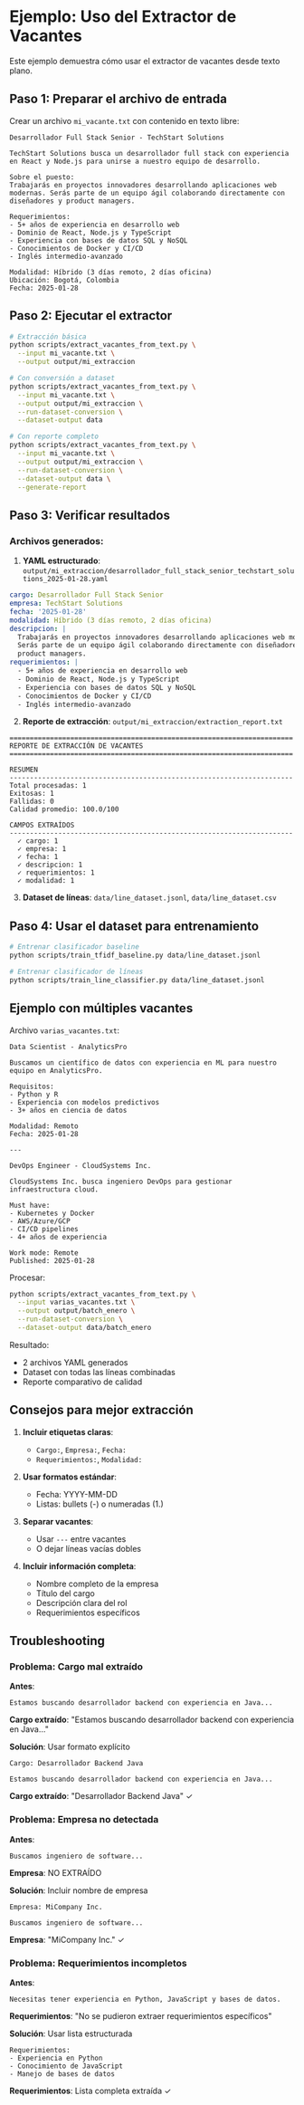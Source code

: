 # Ejemplo: Uso del Extractor de Vacantes

Este ejemplo demuestra cómo usar el extractor de vacantes desde texto plano.

## Paso 1: Preparar el archivo de entrada

Crear un archivo `mi_vacante.txt` con contenido en texto libre:

```
Desarrollador Full Stack Senior - TechStart Solutions

TechStart Solutions busca un desarrollador full stack con experiencia en React y Node.js para unirse a nuestro equipo de desarrollo.

Sobre el puesto:
Trabajarás en proyectos innovadores desarrollando aplicaciones web modernas. Serás parte de un equipo ágil colaborando directamente con diseñadores y product managers.

Requerimientos:
- 5+ años de experiencia en desarrollo web
- Dominio de React, Node.js y TypeScript
- Experiencia con bases de datos SQL y NoSQL
- Conocimientos de Docker y CI/CD
- Inglés intermedio-avanzado

Modalidad: Híbrido (3 días remoto, 2 días oficina)
Ubicación: Bogotá, Colombia
Fecha: 2025-01-28
```

## Paso 2: Ejecutar el extractor

```bash
# Extracción básica
python scripts/extract_vacantes_from_text.py \
  --input mi_vacante.txt \
  --output output/mi_extraccion

# Con conversión a dataset
python scripts/extract_vacantes_from_text.py \
  --input mi_vacante.txt \
  --output output/mi_extraccion \
  --run-dataset-conversion \
  --dataset-output data

# Con reporte completo
python scripts/extract_vacantes_from_text.py \
  --input mi_vacante.txt \
  --output output/mi_extraccion \
  --run-dataset-conversion \
  --dataset-output data \
  --generate-report
```

## Paso 3: Verificar resultados

### Archivos generados:

1. **YAML estructurado**: `output/mi_extraccion/desarrollador_full_stack_senior_techstart_solutions_2025-01-28.yaml`

```yaml
cargo: Desarrollador Full Stack Senior
empresa: TechStart Solutions
fecha: '2025-01-28'
modalidad: Híbrido (3 días remoto, 2 días oficina)
descripcion: |
  Trabajarás en proyectos innovadores desarrollando aplicaciones web modernas. 
  Serás parte de un equipo ágil colaborando directamente con diseñadores y 
  product managers.
requerimientos: |
  - 5+ años de experiencia en desarrollo web
  - Dominio de React, Node.js y TypeScript
  - Experiencia con bases de datos SQL y NoSQL
  - Conocimientos de Docker y CI/CD
  - Inglés intermedio-avanzado
```

2. **Reporte de extracción**: `output/mi_extraccion/extraction_report.txt`

```
======================================================================
REPORTE DE EXTRACCIÓN DE VACANTES
======================================================================

RESUMEN
----------------------------------------------------------------------
Total procesadas: 1
Exitosas: 1
Fallidas: 0
Calidad promedio: 100.0/100

CAMPOS EXTRAÍDOS
----------------------------------------------------------------------
  ✓ cargo: 1
  ✓ empresa: 1
  ✓ fecha: 1
  ✓ descripcion: 1
  ✓ requerimientos: 1
  ✓ modalidad: 1
```

3. **Dataset de líneas**: `data/line_dataset.jsonl`, `data/line_dataset.csv`

## Paso 4: Usar el dataset para entrenamiento

```bash
# Entrenar clasificador baseline
python scripts/train_tfidf_baseline.py data/line_dataset.jsonl

# Entrenar clasificador de líneas
python scripts/train_line_classifier.py data/line_dataset.jsonl
```

## Ejemplo con múltiples vacantes

Archivo `varias_vacantes.txt`:

```
Data Scientist - AnalyticsPro

Buscamos un científico de datos con experiencia en ML para nuestro equipo en AnalyticsPro.

Requisitos:
- Python y R
- Experiencia con modelos predictivos
- 3+ años en ciencia de datos

Modalidad: Remoto
Fecha: 2025-01-28

---

DevOps Engineer - CloudSystems Inc.

CloudSystems Inc. busca ingeniero DevOps para gestionar infraestructura cloud.

Must have:
- Kubernetes y Docker
- AWS/Azure/GCP
- CI/CD pipelines
- 4+ años de experiencia

Work mode: Remote
Published: 2025-01-28
```

Procesar:

```bash
python scripts/extract_vacantes_from_text.py \
  --input varias_vacantes.txt \
  --output output/batch_enero \
  --run-dataset-conversion \
  --dataset-output data/batch_enero
```

Resultado:
- 2 archivos YAML generados
- Dataset con todas las líneas combinadas
- Reporte comparativo de calidad

## Consejos para mejor extracción

1. **Incluir etiquetas claras**:
   - `Cargo:`, `Empresa:`, `Fecha:`
   - `Requerimientos:`, `Modalidad:`

2. **Usar formatos estándar**:
   - Fecha: YYYY-MM-DD
   - Listas: bullets (-) o numeradas (1.)

3. **Separar vacantes**:
   - Usar `---` entre vacantes
   - O dejar líneas vacías dobles

4. **Incluir información completa**:
   - Nombre completo de la empresa
   - Título del cargo
   - Descripción clara del rol
   - Requerimientos específicos

## Troubleshooting

### Problema: Cargo mal extraído

**Antes**:
```
Estamos buscando desarrollador backend con experiencia en Java...
```
**Cargo extraído**: "Estamos buscando desarrollador backend con experiencia en Java..."

**Solución**: Usar formato explícito
```
Cargo: Desarrollador Backend Java

Estamos buscando desarrollador backend con experiencia en Java...
```
**Cargo extraído**: "Desarrollador Backend Java" ✓

### Problema: Empresa no detectada

**Antes**:
```
Buscamos ingeniero de software...
```
**Empresa**: NO EXTRAÍDO

**Solución**: Incluir nombre de empresa
```
Empresa: MiCompany Inc.

Buscamos ingeniero de software...
```
**Empresa**: "MiCompany Inc." ✓

### Problema: Requerimientos incompletos

**Antes**:
```
Necesitas tener experiencia en Python, JavaScript y bases de datos.
```
**Requerimientos**: "No se pudieron extraer requerimientos específicos"

**Solución**: Usar lista estructurada
```
Requerimientos:
- Experiencia en Python
- Conocimiento de JavaScript
- Manejo de bases de datos
```
**Requerimientos**: Lista completa extraída ✓
